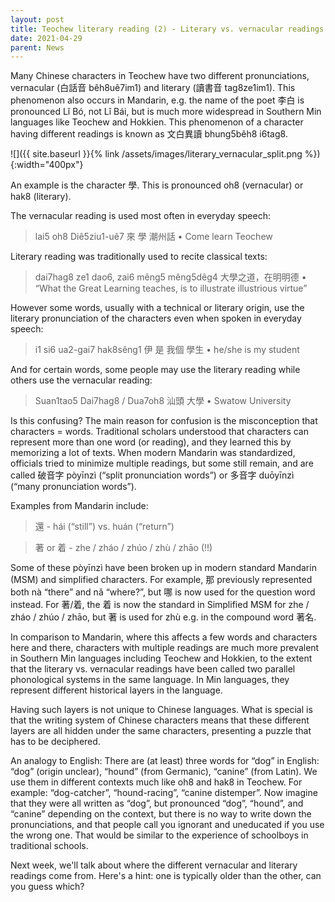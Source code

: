 ```yaml
---
layout: post
title: Teochew literary reading (2) - Literary vs. vernacular readings
date: 2021-04-29
parent: News
---
```


Many Chinese characters in Teochew have two different pronunciations,
vernacular (白話音 bêh8uê7im1) and literary (讀書音 tag8ze1im1). This
phenomenon also occurs in Mandarin, e.g. the name of the poet 李白 is
pronounced Lǐ Bó, not Lǐ Bái, but is much more widespread in Southern Min
languages like Teochew and Hokkien. This phenomenon of a character having
different readings is known as 文白異讀 bhung5bêh8 i6tag8.

![]({{ site.baseurl }}{% link /assets/images/literary_vernacular_split.png %}){:width="400px"}


An example is the character 學. This is pronounced oh8 (vernacular) or hak8
(literary).

The vernacular reading is used most often in everyday speech:

> lai5 oh8 Diê5ziu1-uê7 來 學 潮州話 • Come learn Teochew

Literary reading was traditionally used to recite classical texts:

> dai7hag8 ze1 dao6, zai6 mêng5 mêng5dêg4 大學之道，在明明德 • “What the Great
> Learning teaches, is to illustrate illustrious virtue”

However some words, usually with a technical or literary origin, use the
literary pronunciation of the characters even when spoken in everyday speech:

> i1 si6 ua2-gai7 hak8sêng1 伊 是 我個 學生 • he/she is my student

And for certain words, some people may use the literary reading while others
use the vernacular reading:

> Suan1tao5 Dai7hag8 / Dua7oh8 汕頭 大學 • Swatow University

Is this confusing? The main reason for confusion is the misconception that
characters = words. Traditional scholars understood that characters can
represent more than one word (or reading), and they learned this by memorizing
a lot of texts. When modern Mandarin was standardized, officials tried to
minimize multiple readings, but some still remain, and are called 破音字
pòyīnzì (“split pronunciation words”) or 多音字 duōyīnzì (“many pronunciation
words”).

Examples from Mandarin include:

> 還 - hái (“still”) vs. huán (“return”)

> 著 or 着 - zhe / zháo / zhúo / zhù / zhāo (!!)

Some of these pòyīnzì have been broken up in modern standard Mandarin (MSM) and
simplified characters. For example, 那 previously represented both nà “there”
and nǎ “where?”, but 哪 is now used for the question word instead. For 著/着, the
着 is now the standard in Simplified MSM for zhe / zháo / zhúo / zhāo, but 著 is
used for zhù e.g. in the compound word 著名.

In comparison to Mandarin, where this affects a few words and characters here
and there, characters with multiple readings are much more prevalent in Southern
Min languages including Teochew and Hokkien, to the extent that the literary vs.
vernacular readings have been called two parallel phonological systems in the
same language. In Min languages, they represent different historical layers in
the language.

Having such layers is not unique to Chinese languages. What is special is that
the writing system of Chinese characters means that these different layers are
all hidden under the same characters, presenting a puzzle that has to be
deciphered.

An analogy to English: There are (at least) three words for “dog” in English:
“dog” (origin unclear), “hound” (from Germanic), “canine” (from Latin). We use
them in different contexts much like oh8 and hak8 in Teochew. For example:
“dog-catcher”, “hound-racing”, “canine distemper”. Now imagine that they were
all written as “dog”, but pronounced “dog”, “hound”, and “canine” depending on
the context, but there is no way to write down the pronunciations, and that
people call you ignorant and uneducated if you use the wrong one. That would be
similar to the experience of schoolboys in traditional schools.

Next week, we'll talk about where the different vernacular and literary readings
come from. Here's a hint: one is typically older than the other, can you guess
which?
